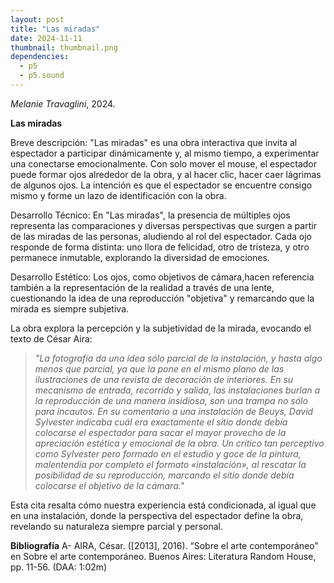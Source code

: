 ```yaml
---
layout: post
title: "Las miradas"
date: 2024-11-11
thumbnail: thumbnail.png
dependencies:
  - p5
  - p5.sound
---
```


<div id="div-sketch">
  <script type="text/javascript" src="sketch.js"></script>
</div>

_Melanie Travaglini_, 2024.

**Las miradas**

Breve descripción:
"Las miradas" es una obra interactiva que invita al espectador a participar dinámicamente y, al mismo tiempo, a experimentar una conectarse emocionalmente. Con solo mover el mouse, el espectador puede formar ojos alrededor de la obra, y al hacer clic, hacer caer lágrimas de algunos ojos. La intención es que el espectador se encuentre consigo mismo y forme un lazo de identificación con la obra.

Desarrollo Técnico:
En "Las miradas", la presencia de múltiples ojos representa las comparaciones y diversas perspectivas que surgen a partir de las miradas de las personas, aludiendo al rol del espectador. Cada ojo responde de forma distinta: uno llora de felicidad, otro de tristeza, y otro permanece inmutable, explorando la diversidad de emociones.

Desarrollo Estético:
Los ojos, como objetivos de cámara,hacen referencia también a la representación de la realidad a través de una lente, cuestionando la idea de una reproducción "objetiva" y remarcando que la mirada es siempre subjetiva.

La obra explora la percepción y la subjetividad de la mirada, evocando el texto de César Aira:

> _"La fotografía da una idea sólo parcial de la instalación, y hasta algo menos que parcial, ya que la pone en el mismo plano de las ilustraciones de una revista de decoración de interiores. En su mecanismo de entrada, recorrido y salida, las instalaciones burlan a la reproducción de una manera insidiosa, son una trampa no sólo para incautos. En su comentario a una instalación de Beuys, David Sylvester indicaba cuál era exactamente el sitio donde debía colocarse el espectador para sacar el mayor provecho de la apreciación estética y emocional de la obra. Un crítico tan perceptivo como Sylvester pero formado en el estudio y goce de la pintura, malentendía por completo el formato «instalación», al rescatar la posibilidad de su reproducción, marcando el sitio donde debía colocarse el objetivo de la cámara."_

Esta cita resalta cómo nuestra experiencia está condicionada, al igual que en una instalación, donde la perspectiva del espectador define la obra, revelando su naturaleza siempre parcial y personal.

**Bibliografía**
A- AIRA, César. ([2013], 2016). “Sobre el arte contemporáneo” en Sobre el arte contemporáneo. Buenos Aires: Literatura Random House, pp. 11-56. (DAA: 1:02m)